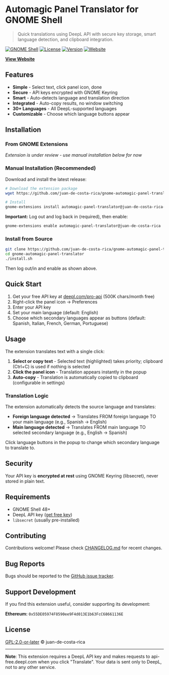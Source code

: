 # Automagic Panel Translator for GNOME Shell

> Quick translations using DeepL API with secure key storage, smart language detection, and clipboard integration.

[![GNOME Shell](https://img.shields.io/badge/GNOME%20Shell-48-blue)](https://www.gnome.org/)
[![License](https://img.shields.io/badge/license-GPL--2.0--or--later-green)](LICENSE)
[![Version](https://img.shields.io/badge/version-4.0-blue)](CHANGELOG.md)
[![Website](https://img.shields.io/badge/website-live-blue)](https://juan-de-costa-rica.github.io/gnome-automagic-panel-translator/)

**[View Website](https://juan-de-costa-rica.github.io/gnome-automagic-panel-translator/)**

<!-- TODO: Add screenshot here once extension is live -->

## Features

- **Simple** - Select text, click panel icon, done
- **Secure** - API keys encrypted with GNOME Keyring
- **Smart** - Auto-detects language and translation direction
- **Integrated** - Auto-copy results, no window switching
- **30+ Languages** - All DeepL-supported languages
- **Customizable** - Choose which language buttons appear

## Installation

### From GNOME Extensions
*Extension is under review - use manual installation below for now*

<!-- Once approved, uncomment:
Visit [extensions.gnome.org](https://extensions.gnome.org/extension/8668/deepl-translator/) and click "Install"
-->

### Manual Installation (Recommended)

Download and install the latest release:

```bash
# Download the extension package
wget https://github.com/juan-de-costa-rica/gnome-automagic-panel-translator/releases/download/v4.0/automagic-panel-translator@juan-de-costa-rica-v4.zip

# Install
gnome-extensions install automagic-panel-translator@juan-de-costa-rica-v4.zip
```

**Important:** Log out and log back in (required), then enable:
```bash
gnome-extensions enable automagic-panel-translator@juan-de-costa-rica
```

### Install from Source

```bash
git clone https://github.com/juan-de-costa-rica/gnome-automagic-panel-translator.git
cd gnome-automagic-panel-translator
./install.sh
```

Then log out/in and enable as shown above.

## Quick Start

1. Get your free API key at [deepl.com/pro-api](https://www.deepl.com/pro-api) (500K chars/month free)
2. Right-click the panel icon → Preferences
3. Enter your API key
4. Set your main language (default: English)
5. Choose which secondary languages appear as buttons (default: Spanish, Italian, French, German, Portuguese)

## Usage

The extension translates text with a single click:

1. **Select or copy text** - Selected text (highlighted) takes priority; clipboard (Ctrl+C) is used if nothing is selected
2. **Click the panel icon** - Translation appears instantly in the popup
3. **Auto-copy** - Translation is automatically copied to clipboard (configurable in settings)

### Translation Logic

The extension automatically detects the source language and translates:
- **Foreign language detected** → Translates FROM foreign language TO your main language (e.g., Spanish → English)
- **Main language detected** → Translates FROM main language TO selected secondary language (e.g., English → Spanish)

Click language buttons in the popup to change which secondary language to translate to.

## Security

Your API key is **encrypted at rest** using GNOME Keyring (libsecret), never stored in plain text.

## Requirements

- GNOME Shell 48+
- DeepL API key ([get free key](https://www.deepl.com/pro-api))
- `libsecret` (usually pre-installed)

## Contributing

Contributions welcome! Please check [CHANGELOG.md](CHANGELOG.md) for recent changes.

## Bug Reports

Bugs should be reported to the [GitHub issue tracker](https://github.com/juan-de-costa-rica/gnome-automagic-panel-translator/issues).

## Support Development

If you find this extension useful, consider supporting its development:

**Ethereum:** `0x55DE05974F8590ee9F4d013E1b63FcC68661136E`

## License

[GPL-2.0-or-later](LICENSE) © juan-de-costa-rica

---

**Note**: This extension requires a DeepL API key and makes requests to api-free.deepl.com when you click "Translate". Your data is sent only to DeepL, not to any other service.
